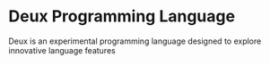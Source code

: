 # Deux Programming Language

Deux is an experimental programming language designed to explore innovative language features
